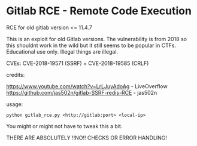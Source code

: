 # Gitlab RCE - Remote Code Execution
RCE for old gitlab version &lt;= 11.4.7

This is an exploit for old Gitlab versions. The vulnerability is from 2018 so this shouldnt work in the wild but it still seems to be popular in CTFs. 
Educational use only. Illegal things are illegal.

CVEs: CVE-2018-19571 (SSRF) + CVE-2018-19585 (CRLF)

credits: 

  https://www.youtube.com/watch?v=LrLJuyAdoAg - LiveOverflow  
  https://github.com/jas502n/gitlab-SSRF-redis-RCE - jas502n
  
usage:

  `python gitlab_rce.py <http://gitlab:port> <local-ip>`
  
  You might or might not have to tweak this a bit.

THERE ARE ABSOLUTELY !!NO!! CHECKS OR ERROR HANDLING! 
